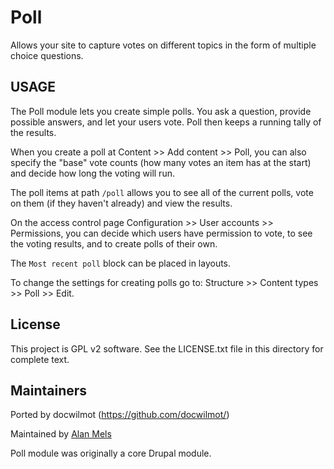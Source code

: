 Poll
===========

Allows your site to capture votes on different topics in the form of multiple
choice questions.


USAGE
-----

The Poll module lets you create simple polls. You ask a question, provide
possible answers, and let your users vote. Poll then keeps a running tally of
the results.

When you create a poll at Content >> Add content >> Poll, you can also specify
the "base" vote counts (how many votes an item has at the start) and decide how
long the voting will run.

The poll items at path `/poll` allows you to see all of the current polls, vote
on them (if they haven't already) and view the results.

On the access control page Configuration >> User accounts >> Permissions, you
can decide which users have permission to vote, to see the voting results, and
to create polls of their own.

The `Most recent poll` block can be placed in layouts.

To change the settings for creating polls go to:
Structure >> Content types >> Poll >> Edit.

License
-------

This project is GPL v2 software. See the LICENSE.txt file in this directory for
complete text.


Maintainers
-----------

Ported by docwilmot (https://github.com/docwilmot/)

Maintained by [Alan Mels](https://github.com/alanmels)

Poll module was originally a core Drupal module.
